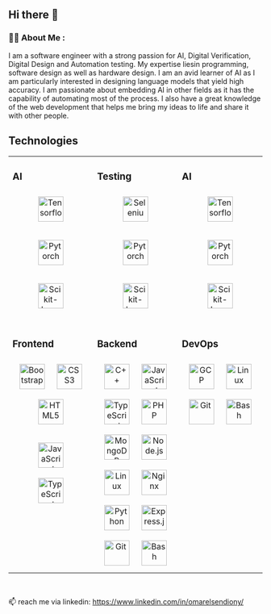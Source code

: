 ## Hi there 👋


### :man_technologist: About Me :
I am a software engineer with a strong passion for AI, Digital Verification, Digital Design and Automation testing. My expertise liesin
programming, software design as well as hardware design. I am an avid learner of AI as I am particularly interested in designing language
models that yield high accuracy. I am passionate about embedding AI in other fields as it has the capability of automating most of the
process. I also have a great knowledge of the web development that helps me bring my ideas to life and share it with other people.

## Technologies
<table><tr>
<td valign="top"  width="33%">

### AI

<div align="center">
<a href="https://www.tensorflow.org/" target="_blank"><img style="margin: 10px" src="https://yt3.googleusercontent.com/ytc/AIdro_lAp1zO3sFLjm6hBn_gH0nd3FzZ6c2GN5U85vwlbH1e9ME=s900-c-k-c0x00ffffff-no-rj" alt="Tensorflow" height="50" /></a>  

<a href="https://pytorch.org/" target="_blank"><img style="margin: 10px" src="https://miro.medium.com/v2/resize:fit:512/1*IMGOKBIN8qkOBt5CH55NSw.png" alt="Pytorch" height="50" /></a>  

<a href="https://scikit-learn.org/stable/" target="_blank"><img style="margin: 10px" src="https://encrypted-tbn0.gstatic.com/images?q=tbn:ANd9GcQ7IJhNVZ2UNFUlsJoPlVH3I_xuPqBVTa1GRA&s" alt="Scikit-learn" height="50" /></a>  
</div>
</td>

<td valign="top"  width="33%">
  
### Testing
<div align="center">
<a href="https://www.selenium.dev/" target="_blank"><img style="margin: 10px" src="https://miro.medium.com/v2/resize:fit:1400/1*musVE9e4bgjTWeoRmc-P_w.png" alt="Selenium" height="50" /></a>  

<a href="https://appium.io/docs/en/latest/" target="_blank"><img style="margin: 10px" src="https://www.gartner.com/imagesrv/peer-insights/vendors/logos/appium.png" alt="Pytorch" height="50" /></a>  

<a href="https://scikit-learn.org/stable/" target="_blank"><img style="margin: 10px" src="https://encrypted-tbn0.gstatic.com/images?q=tbn:ANd9GcQ7IJhNVZ2UNFUlsJoPlVH3I_xuPqBVTa1GRA&s" alt="Scikit-learn" height="50" /></a>  
</div>
</td>

<td valign="top"  width="33%">
  
### AI
<div align="center">
<a href="https://www.tensorflow.org/" target="_blank"><img style="margin: 10px" src="https://yt3.googleusercontent.com/ytc/AIdro_lAp1zO3sFLjm6hBn_gH0nd3FzZ6c2GN5U85vwlbH1e9ME=s900-c-k-c0x00ffffff-no-rj" alt="Tensorflow" height="50" /></a>  

<a href="https://pytorch.org/" target="_blank"><img style="margin: 10px" src="https://miro.medium.com/v2/resize:fit:512/1*IMGOKBIN8qkOBt5CH55NSw.png" alt="Pytorch" height="50" /></a>  

<a href="https://scikit-learn.org/stable/" target="_blank"><img style="margin: 10px" src="https://encrypted-tbn0.gstatic.com/images?q=tbn:ANd9GcQ7IJhNVZ2UNFUlsJoPlVH3I_xuPqBVTa1GRA&s" alt="Scikit-learn" height="50" /></a>  
</div>
</td>

</tr>

<tr><td valign="top" width="33%">

### Frontend  
<div align="center">  
<!-- <a href="https://reactjs.org/" target="_blank"><img style="margin: 10px" src="https://profilinator.rishav.dev/skills-assets/react-original-wordmark.svg" alt="React" height="50" /></a>   -->
<a href="https://getbootstrap.com/docs/3.4/javascript/" target="_blank"><img style="margin: 10px" src="https://profilinator.rishav.dev/skills-assets/bootstrap-plain.svg" alt="Bootstrap" height="50" /></a>  
<a href="https://www.w3schools.com/css/" target="_blank"><img style="margin: 10px" src="https://profilinator.rishav.dev/skills-assets/css3-original-wordmark.svg" alt="CSS3" height="50" /></a>  
<a href="https://en.wikipedia.org/wiki/HTML5" target="_blank"><img style="margin: 10px" src="https://profilinator.rishav.dev/skills-assets/html5-original-wordmark.svg" alt="HTML5" height="50" /></a>  

<a href="https://www.javascript.com/" target="_blank"><img style="margin: 10px" src="https://profilinator.rishav.dev/skills-assets/javascript-original.svg" alt="JavaScript" height="50" /></a>  
<a href="https://www.typescriptlang.org/" target="_blank"><img style="margin: 10px" src="https://profilinator.rishav.dev/skills-assets/typescript-original.svg" alt="TypeScript" height="50" /></a>  

</div>

</td>
<td valign="top" width="33%">



### Backend  
<div align="center">  
<a href="https://www.cplusplus.com/" target="_blank"><img style="margin: 10px" src="https://profilinator.rishav.dev/skills-assets/cplusplus-original.svg" alt="C++" height="50" /></a>  
<a href="https://www.javascript.com/" target="_blank"><img style="margin: 10px" src="https://profilinator.rishav.dev/skills-assets/javascript-original.svg" alt="JavaScript" height="50" /></a>  
<a href="https://www.typescriptlang.org/" target="_blank"><img style="margin: 10px" src="https://profilinator.rishav.dev/skills-assets/typescript-original.svg" alt="TypeScript" height="50" /></a>  
<a href="https://www.php.net/" target="_blank"><img style="margin: 10px" src="https://profilinator.rishav.dev/skills-assets/php-original.svg" alt="PHP" height="50" /></a>  
<a href="https://www.mongodb.com/" target="_blank"><img style="margin: 10px" src="https://profilinator.rishav.dev/skills-assets/mongodb-original-wordmark.svg" alt="MongoDB" height="50" /></a>  
<a href="https://nodejs.org/" target="_blank"><img style="margin: 10px" src="https://profilinator.rishav.dev/skills-assets/nodejs-original-wordmark.svg" alt="Node.js" height="50" /></a>  
<a href="https://www.linux.org/" target="_blank"><img style="margin: 10px" src="https://profilinator.rishav.dev/skills-assets/linux-original.svg" alt="Linux" height="50" /></a>  
<a href="https://www.nginx.com/" target="_blank"><img style="margin: 10px" src="https://profilinator.rishav.dev/skills-assets/nginx-original.svg" alt="Nginx" height="50" /></a>  
<a href="https://www.python.org/" target="_blank"><img style="margin: 10px" src="https://profilinator.rishav.dev/skills-assets/python-original.svg" alt="Python" height="50" /></a>  
<a href="https://expressjs.com/" target="_blank"><img style="margin: 10px" src="https://profilinator.rishav.dev/skills-assets/express-original-wordmark.svg" alt="Express.js" height="50" /></a>  
<a href="https://github.com/" target="_blank"><img style="margin: 10px" src="https://profilinator.rishav.dev/skills-assets/git-scm-icon.svg" alt="Git" height="50" /></a>  
<!-- <a href="https://redux.js.org/" target="_blank"><img style="margin: 10px" src="https://profilinator.rishav.dev/skills-assets/redux-original.svg" alt="Redux" height="50" /></a>   -->
<a href="https://www.gnu.org/software/bash/" target="_blank"><img style="margin: 10px" src="https://profilinator.rishav.dev/skills-assets/gnu_bash-icon.svg" alt="Bash" height="50" /></a>  
</div>

</td><td valign="top" width="33%">
  
### DevOps  
<div align="center">  
<!-- <a href="https://aws.amazon.com/" target="_blank"><img style="margin: 10px" src="https://profilinator.rishav.dev/skills-assets/amazonwebservices-original-wordmark.svg" alt="AWS" height="50" /></a>   -->
<a href="https://cloud.google.com/" target="_blank"><img style="margin: 10px" src="https://profilinator.rishav.dev/skills-assets/google_cloud-icon.svg" alt="GCP" height="50" /></a>  
<!-- <a href="https://kubernetes.io/" target="_blank"><img style="margin: 10px" src="https://profilinator.rishav.dev/skills-assets/kubernetes-icon.svg" alt="Kubernetes" height="50" /></a>   -->
<a href="https://www.linux.org/" target="_blank"><img style="margin: 10px" src="https://profilinator.rishav.dev/skills-assets/linux-original.svg" alt="Linux" height="50" /></a>  
<a href="https://github.com/" target="_blank"><img style="margin: 10px" src="https://profilinator.rishav.dev/skills-assets/git-scm-icon.svg" alt="Git" height="50" /></a>  
<a href="https://www.gnu.org/software/bash/" target="_blank"><img style="margin: 10px" src="https://profilinator.rishav.dev/skills-assets/gnu_bash-icon.svg" alt="Bash" height="50" /></a>  
</div>

</td></tr></table>  

<br/>  

📫 reach me via linkedin: https://www.linkedin.com/in/omarelsendiony/

<!--
**Omar-Elsendiony/Omar-Elsendiony** is a ✨ _special_ ✨ repository because its `README.md` (this file) appears on your GitHub profile.

Here are some ideas to get you started:

- 🔭 I’m currently working on ...
- 🌱 I’m currently learning ...
- 👯 I’m looking to collaborate on ...
- 🤔 I’m looking for help with ...
- 💬 Ask me about ...
- 📫 How to reach me: ...
- 😄 Pronouns: ...
- ⚡ Fun fact: ...
-->
